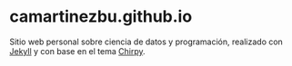 # camartinezbu.github.io

Sitio web personal sobre ciencia de datos y programación, realizado con [Jekyll](https://jekyllrb.com/) y con base en el tema [Chirpy](https://github.com/cotes2020/jekyll-theme-chirpy).
